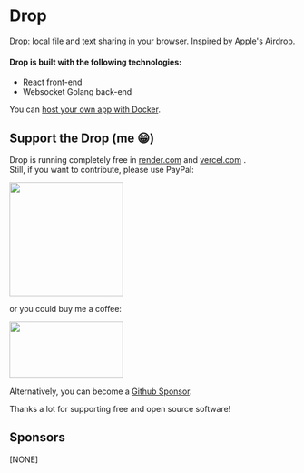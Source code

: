 # Drop

[Drop](https://drop.andresousa.pt): local file and text sharing in your browser. Inspired by Apple's Airdrop.

#### Drop is built with the following technologies:

-   [React](https://react.dev/) front-end
-   Websocket Golang back-end

You can [host your own app with Docker](/docs/dev.md).

## Support the Drop (me 😁)

Drop is running completely free in [render.com](https://render.com) and [vercel.com](https://vercel.com) . <br>
Still, if you want to contribute, please use PayPal:

[<img width="200" src="https://viatesting.files.wordpress.com/2020/03/paypal-donate-button.png?w=640">](https://paypal.me/andresousadotpt)

or you could buy me a coffee:

[<img width="200" height="100" src="https://i.imgur.com/C9LpxJW.png">](https://www.buymeacoffee.com/andresousadotpt)

Alternatively, you can become a [Github Sponsor](https://github.com/sponsors/andresousadotpt).

Thanks a lot for supporting free and open source software!

## Sponsors

[NONE]
